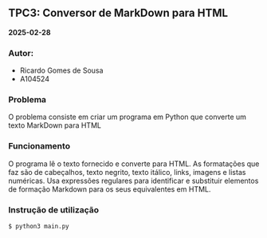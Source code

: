 ## **TPC3: Conversor de MarkDown para HTML**

**2025-02-28**

### **Autor:**
- Ricardo Gomes de Sousa
- A104524

### **Problema**
O problema consiste em criar um programa em Python que converte um texto MarkDown para HTML

### **Funcionamento**
O programa lê o texto fornecido e converte para HTML. As formatações que faz são de cabeçalhos, texto negrito, texto itálico, links, imagens e listas numéricas. Usa expressões regulares para identificar e substituir elementos de formação Markdown para os seus equivalentes em HTML.

### **Instrução de utilização**
```bash
$ python3 main.py